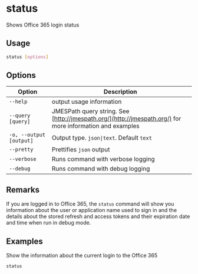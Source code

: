 # status

Shows Office 365 login status

## Usage

```sh
status [options]
```

## Options

Option|Description
------|-----------
`--help`|output usage information
`--query [query]`|JMESPath query string. See [http://jmespath.org/](http://jmespath.org/) for more information and examples
`-o, --output [output]`|Output type. `json\|text`. Default `text`
`--pretty`|Prettifies `json` output
`--verbose`|Runs command with verbose logging
`--debug`|Runs command with debug logging

## Remarks

If you are logged in to Office 365, the `status` command will show you information about the user or application name used to sign in and the details about the stored refresh and access tokens and their expiration date and time when run in debug mode.

## Examples

Show the information about the current login to the Office 365

```sh
status
```
